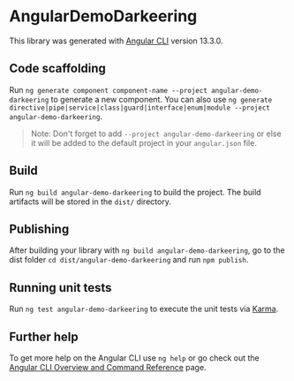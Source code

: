 # AngularDemoDarkeering

This library was generated with [Angular CLI](https://github.com/angular/angular-cli) version 13.3.0.

## Code scaffolding

Run `ng generate component component-name --project angular-demo-darkeering` to generate a new component. You can also use `ng generate directive|pipe|service|class|guard|interface|enum|module --project angular-demo-darkeering`.
> Note: Don't forget to add `--project angular-demo-darkeering` or else it will be added to the default project in your `angular.json` file. 

## Build

Run `ng build angular-demo-darkeering` to build the project. The build artifacts will be stored in the `dist/` directory.

## Publishing

After building your library with `ng build angular-demo-darkeering`, go to the dist folder `cd dist/angular-demo-darkeering` and run `npm publish`.

## Running unit tests

Run `ng test angular-demo-darkeering` to execute the unit tests via [Karma](https://karma-runner.github.io).

## Further help

To get more help on the Angular CLI use `ng help` or go check out the [Angular CLI Overview and Command Reference](https://angular.io/cli) page.
